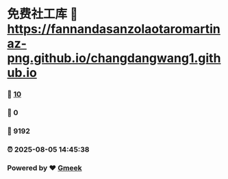 # 免费社工库 :link: https://fannandasanzolaotaromartinaz-png.github.io/changdangwang1.github.io 
### :page_facing_up: [10](https://fannandasanzolaotaromartinaz-png.github.io/changdangwang1.github.io/tag.html) 
### :speech_balloon: 0 
### :hibiscus: 9192 
### :alarm_clock: 2025-08-05 14:45:38 
### Powered by :heart: [Gmeek](https://github.com/Meekdai/Gmeek)
